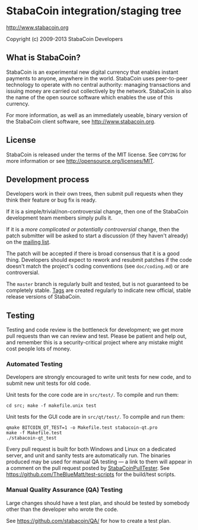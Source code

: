 StabaCoin integration/staging tree
================================

http://www.stabacoin.org

Copyright (c) 2009-2013 StabaCoin Developers

What is StabaCoin?
----------------

StabaCoin is an experimental new digital currency that enables instant payments to
anyone, anywhere in the world. StabaCoin uses peer-to-peer technology to operate
with no central authority: managing transactions and issuing money are carried
out collectively by the network. StabaCoin is also the name of the open source
software which enables the use of this currency.

For more information, as well as an immediately useable, binary version of
the StabaCoin client software, see http://www.stabacoin.org.

License
-------

StabaCoin is released under the terms of the MIT license. See `COPYING` for more
information or see http://opensource.org/licenses/MIT.

Development process
-------------------

Developers work in their own trees, then submit pull requests when they think
their feature or bug fix is ready.

If it is a simple/trivial/non-controversial change, then one of the StabaCoin
development team members simply pulls it.

If it is a *more complicated or potentially controversial* change, then the patch
submitter will be asked to start a discussion (if they haven't already) on the
[mailing list](http://sourceforge.net/mailarchive/forum.php?forum_name=stabacoin-development).

The patch will be accepted if there is broad consensus that it is a good thing.
Developers should expect to rework and resubmit patches if the code doesn't
match the project's coding conventions (see `doc/coding.md`) or are
controversial.

The `master` branch is regularly built and tested, but is not guaranteed to be
completely stable. [Tags](https://github.com/stabacoin/stabacoin/tags) are created
regularly to indicate new official, stable release versions of StabaCoin.

Testing
-------

Testing and code review is the bottleneck for development; we get more pull
requests than we can review and test. Please be patient and help out, and
remember this is a security-critical project where any mistake might cost people
lots of money.

### Automated Testing

Developers are strongly encouraged to write unit tests for new code, and to
submit new unit tests for old code.

Unit tests for the core code are in `src/test/`. To compile and run them:

    cd src; make -f makefile.unix test

Unit tests for the GUI code are in `src/qt/test/`. To compile and run them:

    qmake BITCOIN_QT_TEST=1 -o Makefile.test stabacoin-qt.pro
    make -f Makefile.test
    ./stabacoin-qt_test

Every pull request is built for both Windows and Linux on a dedicated server,
and unit and sanity tests are automatically run. The binaries produced may be
used for manual QA testing — a link to them will appear in a comment on the
pull request posted by [StabaCoinPullTester](https://github.com/StabaCoinPullTester). See https://github.com/TheBlueMatt/test-scripts
for the build/test scripts.

### Manual Quality Assurance (QA) Testing

Large changes should have a test plan, and should be tested by somebody other
than the developer who wrote the code.

See https://github.com/stabacoin/QA/ for how to create a test plan.
